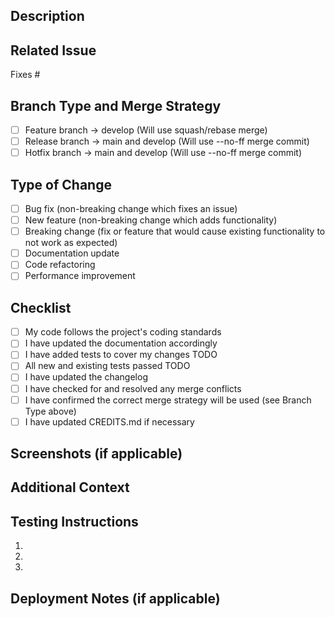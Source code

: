 ## Description

<!-- Provide a clear and concise description of your changes -->

## Related Issue

<!-- Please link to the issue here using #issue-number -->

Fixes #

## Branch Type and Merge Strategy

<!-- Put an `x` in the box that applies -->

- [ ] Feature branch → develop (Will use squash/rebase merge)
- [ ] Release branch → main and develop (Will use --no-ff merge commit)
- [ ] Hotfix branch → main and develop (Will use --no-ff merge commit)

## Type of Change

<!-- Put an `x` in all the boxes that apply -->

- [ ] Bug fix (non-breaking change which fixes an issue)
- [ ] New feature (non-breaking change which adds functionality)
- [ ] Breaking change (fix or feature that would cause existing functionality to not work as expected)
- [ ] Documentation update
- [ ] Code refactoring
- [ ] Performance improvement

## Checklist

<!-- Put an `x` in all the boxes that apply -->

- [ ] My code follows the project's coding standards
- [ ] I have updated the documentation accordingly
- [ ] I have added tests to cover my changes TODO
- [ ] All new and existing tests passed TODO
- [ ] I have updated the changelog
- [ ] I have checked for and resolved any merge conflicts
- [ ] I have confirmed the correct merge strategy will be used (see Branch Type above)
- [ ] I have updated CREDITS.md if necessary

## Screenshots (if applicable)

<!-- Add screenshots to help explain your changes -->

## Additional Context

<!-- Add any other context about the pull request here -->

## Testing Instructions

<!-- Please provide step-by-step instructions for testing your changes -->

1.
2.
3.

## Deployment Notes (if applicable)

<!-- Note any deployment considerations, such as database migrations, environment variables, etc. -->
